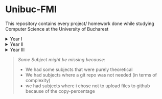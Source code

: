 # Unibuc-FMI
 This repository contains every project/ homework done while studying Computer Science at the University of Bucharest

<details>
  <summary>Year I</summary>
 
| Subject                          | Semester | Tehnologies                   |
|----------------------------------|----------|-------------------------------|
| Arhitectura Sistemelor de Calcul | 1        | Assembly x86                  |
| Limbaje Formale si Automate      | 2        | C++, Finite State Machines    |
| Programare Orientata pe Obiecte  | 2        | C++, OOP                      |
| Structuri de Date                | 2        | C++, DSA                      |
| Tehnici Web                      | 2        | HTML, CSS, JavaScript, NodeJS |
</details>

<details>
  <summary>Year II</summary>
 
| Subject                        | Semester | Tehnologies |
|--------------------------------|----------|-------------|
| Algoritmi Fundamentali         | 1        | C++, DSA 2  |
| ASP.NET                        | 1        | C#, ASP.NET |
| Programare Functionala         | 1        | Hasckell    |
| Sisteme de Operare             | 1        | Linux, C    |
| Programare Avansata pe Obiecte | 2        | Java, mySQL |
</details>

<details>
  <summary>Year III</summary>
 
| Subject                      | Semester | Tehnologies                      |
|------------------------------|----------|----------------------------------|
| Inginerie Software           | 1        | React Native                     |
| Structuri de Date Avansate   | 1        | C++, DSA 3                       |
| Production Engineering       | 2        | Java SpringBoot, MongoDB, DevOps |
| Testarea Sistemelor Software | 2        | Testing React Native             |
</details>



> *Some Subject might be missing because:*
> - We had some subjects that were purely theoretical
> - We had subjects where a git repo was not needed (in terms of complexity)
> - we had subjects where i chose not to upload files to github because of the copy-percentage 
